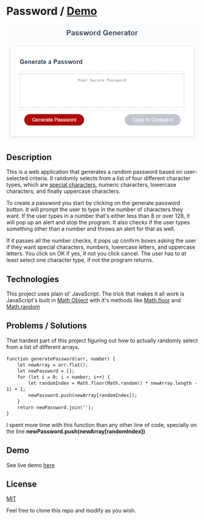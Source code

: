 # Password / [Demo](https://yarocruz.github.io/password-generator/develop/) 

![screenshot](assets/03-javascript-homework-demo.png)

## Description

This is a web application that generates a random password based on user-selected criteria. It randomly selects from a list of four different character types, which are [special characters]((https://www.owasp.org/index.php/Password_special_characters)), numeric characters, lowercase characters, and finally uppercase characters.

To create a password you start by clicking on the generate password button. It will prompt the user to type in the number of characters they want. If the user types in a number that's either less than 8 or over 128, it will pop up an alert and stop the program. It also checks if the user types something other than a number and throws an alert for that as well.

If it passes all the number checks, it pops up confirm boxes asking the user if they want special characters, numbers, lowercase letters, and uppercase letters. You click on OK if yes, if not you click cancel. The user has to at least select one character type, if not the program returns.

## Technologies

This project uses plain ol' JavaScript. The trick that makes it all work is JavaScript's built in [Math Object](https://developer.mozilla.org/en-US/docs/Web/JavaScript/Reference/Global_Objects/Math) with it's methods like [Math.floor](https://developer.mozilla.org/en-US/docs/Web/JavaScript/Reference/Global_Objects/Math/floor) and [Math.random](https://developer.mozilla.org/en-US/docs/Web/JavaScript/Reference/Global_Objects/Math/random) 

## Problems / Solutions

That hardest part of this project figuring out how to actually randomly select from a list of different arrays. 

```
function generatePassword(arr, number) {
	let newArray = arr.flat();
	let newPassword = [];
	for (let i = 0; i < number; i++) {
		let randomIndex = Math.floor(Math.random() * newArray.length - 1) + 1;
		newPassword.push(newArray[randomIndex]);
	}
	return newPassword.join('');
}
```
I spent more time with this function than any other line of code, specially on the line **newPassword.push(newArray[randomIndex])** 

## Demo

See live demo [here](https://yarocruz.github.io/password-generator/develop/)

## License 

[MIT](/LICENSE)

Feel free to clone this repo and modify as you wish.